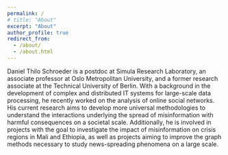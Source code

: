 ```yaml
---
permalink: /
# title: "About"
excerpt: "About"
author_profile: true
redirect_from: 
  - /about/
  - /about.html
---
```


Daniel Thilo Schroeder is a postdoc at Simula Research Laboratory, an associate professor at Oslo Metropolitan University, and a former research associate at the Technical University of Berlin. With a background in the development of complex and distributed IT systems for large-scale data processing, he recently worked on the analysis of online social networks. His current research aims to develop more universal methodologies to understand the interactions underlying the spread of misinformation with harmful consequences on a societal scale. Additionally, he is involved in projects with the goal to investigate the impact of misinformation on crisis regions in Mali and Ethiopia, as well as projects aiming to improve the graph methods necessary to study news-spreading phenomena on a large scale.
